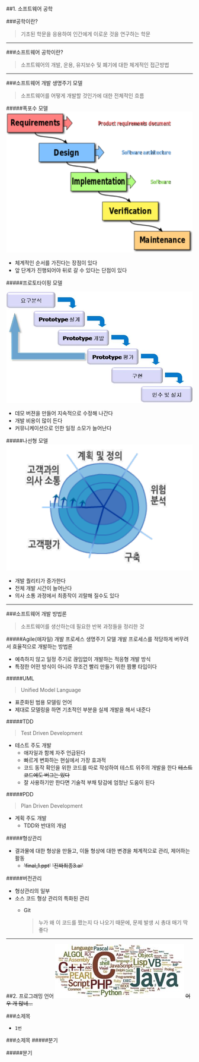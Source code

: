 ##1. 소프트웨어 공학

###공학이란?
>기초된 학문을 응용하여 인간에게 이로운 것을 연구하는 학문

---

###소프트웨어 공학이란?
>소프트웨어의 개발, 운용, 유지보수 및 폐기에 대한 체게적인 접근방법

---

###소프트웨어 개발 생명주기 모델
>소프트웨어를 어떻게 개발할 것인가에 대한 전체적인 흐름

#####폭포수 모델  
![waterfall](https://github.com/Ekutz/Fast_Campus_JS/blob/master/170113/imgs/waterfall.png?raw=true)

- 체계적인 순서를 가진다는 장점이 있다
- 앞 단계가 진행되어야 뒤로 갈 수 있다는 단점이 있다

#####프로토타이핑 모델

![waterfall](https://github.com/Ekutz/Fast_Campus_JS/blob/master/170113/imgs/proto.jpg?raw=true)

- 데모 버젼을 만들어 지속적으로 수정해 나간다
- 개발 비용이 많이 든다
- 커뮤니케이션으로 인한 일정 소모가 늘어난다

#####나선형 모델
![waterfall](https://github.com/Ekutz/Fast_Campus_JS/blob/master/170113/imgs/spiral.png?raw=true)

- 개발 퀄리티가 증가한다
- 전체 개발 시간이 늘어난다
- 의사 소통 과정에서 최종작이 괴랄해 질수도 있다

---

###소프트웨어 개발 방법론
>소프트웨어를 생산하는데 필요한 반복 과정들을 정리한 것

#####Agile(애자일) 개발 프로세스
생명주기 모델 개발 프로세스를 적당하게 버무려서 효율적으로 개발하는 방법론

- 예측하지 않고 일정 주기로 끊임없이 개발하는 적응형 개발 방식  
- 특정한 어떤 방식이 아니라 무조건 빨리 만들기 위한 짬뽕 타입이다

#####UML
>Unified Model Language

- 표준화된 범용 모델링 언어
- 제대로 모델링을 하면 기초적인 부분을 실제 개발을 해서 내준다

#####TDD
>Test Driven Development

- 테스트 주도 개발
	- 애자일과 함께 자주 언급된다
	- 빠르게 변화하는 현실에서 가장 효과적
	- 코드 동작 확인을 위한 코드를 따로 작성하여 테스트 위주의 개발을 한다 <del>테스트 코드에도 버그는 있다</del>
	- 잘 사용하기만 한다면 기술적 부채 탕감에 엄청난 도움이 된다

#####PDD
>Plan Driven Development

- 계획 주도 개발
	- TDD와 반대의 개념

#####형상관리

- 결과물에 대한 형상을 만들고, 이들 형상에 대한 변경을 체계적으로 관리, 제어하는 활동
	- <del>'final_1.ppt'</del> <del>'진짜최종3.ai'</del>

#####버전관리
- 형상관리의 일부
- 소스 코드 형상 관리의 특화된 관리
	- Git

		>누가 왜 이 코드를 짰는지 다 나오기 때문에, 문제 발생 시 총대 매기 딱 좋다

---

##2. 프로그래밍 언어
![언어](https://github.com/Ekutz/Fast_Campus_JS/blob/master/170113/imgs/language.png?raw=true) <del>어우 개 많네...</del>



###소제목
- `1번`

###소제목
#####분기

#####분기